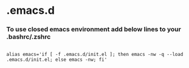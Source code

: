 # .emacs.d

### To use closed emacs environment add below lines to your .bashrc/.zshrc
<code>
alias emacs='if [ -f .emacs.d/init.el ]; then emacs -nw -q --load .emacs.d/init.el; else emacs -nw; fi'
</code>
